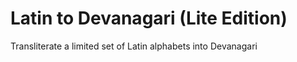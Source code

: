 # Latin to Devanagari (Lite Edition)
Transliterate a limited set of Latin alphabets into Devanagari
